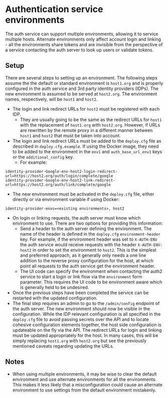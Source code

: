 # Authentication service environments

The auth service can support multiple environments, allowing it to service multiple hosts.
Alternate environments only affect account login and linking - all the environments share
tokens and are invisible from the perspective of a service contacting the auth server to look up
users or validate tokens.

## Setup

There are several steps to setting up an environment. The following steps assume the the default
or standard environment is `host1.org` and is properly configured in the auth service and
3rd party identity providers (IDPs). The new environment is assumed to be served at `host2.org`.
The environment names, respectively, will be `host1` and `host2`.

* The login and link redirect URLs for `host2` must be registered with each IDP.
  * They are usually going to be the same as the redirect URLs for `host1` with the replacement
    of `host1.org` with `host2.org`. However, if URLs are rewritten by the remote proxy in
    a different manner between `host1` and `host2` that must be taken into account.
* The login and link redirect URLs must be added to the `deploy.cfg` file as described in
  `deploy.cfg.example`. If using the Docker image, they need to be added to the environment
  in the `env1` and `auth_base_url_env1` keys or the `additional_config` key.
  * For example:

```
identity-provider-Google-env-host2-login-redirect-url=https://host2.org/auth/login/complete/google
identity-provider-Google-env-host2-link-redirect-url=https://host2.org/auth/link/complete/google
```

* The new environment must be activated in the `deploy.cfg` file, either directly or via
  environment variable if using Docker:

```
identity-provider-envs=<existing environments>, host2
```

* On login or linking requests, the auth server must know which environment to use. There are two
  options for providing this information:
  * Send a header to the auth server defining the environment. The name of the header is
    defined in the `deploy.cfg` `environment-header` key. For example, if the environment
    header was set to `X-AUTH-ENV` the auth service would receive requests with the header
    `X-AUTH-ENV: host2` in order to set the environment to `host2`. This is the simplest
    and preferred approach, as it generally only needs a one line addition to the reverse
    proxy configuration for the host, at which point all requests to the auth service get the
    environment header.
  * The UI code can specify the environment when contacting the auth2 service to start a login or
    link flow via the `environment` form parameter. This requires the UI code to be
    environment aware which is generally held to be undesired.
* Once the previous steps have been completed the service can be restarted with the updated
  configuration.
* The final step requires an admin to go to the `/admin/config` endpoint of the auth server.
  The new environment should now be visible in the configuration. While the IDP relevant
  configuration is all specified in the `deploy.cfg` file to avoid passing secrets over the API
  and to locate cohesive configuration elements together, the host side configuration is
  updateable on the fly via the API. The redirect URLs for login and linking must be updated
  appropriately for the host. In many cases, this will be simply replacing `host1.org` with
  `host2.org` but see the previously mentioned caveats regarding updating the URLs.

## Notes

* When using multiple environments, it may be wise to clear the default environment and use
  alternate environments for all the environments. This makes it less likely that a
  misconfiguration could cause an alternate environment to use settings from the default
  environment mistakenly.